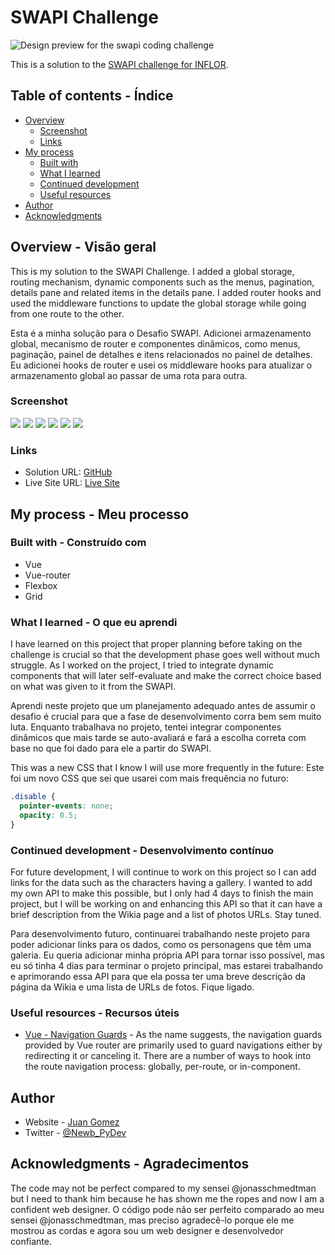 # SWAPI Challenge

![Design preview for the swapi coding challenge](./images/screenshot-desktop.png)

This is a solution to the [SWAPI challenge for INFLOR](https://github.com/newbpydev/swapi-challenge).

## Table of contents - Índice

- [Overview](#overview)
  - [Screenshot](#screenshot)
  - [Links](#links)
- [My process](#my-process)
  - [Built with](#built-with)
  - [What I learned](#what-i-learned)
  - [Continued development](#continued-development)
  - [Useful resources](#useful-resources)
- [Author](#author)
- [Acknowledgments](#acknowledgments)

## Overview - Visão geral

This is my solution to the SWAPI Challenge. I added a global storage, routing
mechanism, dynamic components such as the menus, pagination, details pane and
related items in the details pane. I added router hooks and used the middleware
functions to update the global storage while going from one route to the other.

Esta é a minha solução para o Desafio SWAPI. Adicionei armazenamento global,
mecanismo de router e componentes dinâmicos, como menus, paginação, painel de detalhes e
itens relacionados no painel de detalhes. Eu adicionei hooks de router e usei os
middleware hooks para atualizar o armazenamento global ao passar de uma rota para
outra.

### Screenshot

![](./images/screenshot-desktop.png)
![](./images/screenshot-desktop-details.png)
![](./images/screenshot-desktop-films.png)
![](./images/screenshot-desktop-species.png)
![](./images/screenshot-tablet.png)
![](./images/screenshot-mobile2.png)

### Links

- Solution URL: [GitHub](https://github.com/newbpydev/swapi-challenge)
- Live Site URL: [Live Site](https://swapi-inflor.onrender.com/)

## My process - Meu processo

### Built with - Construído com

- Vue
- Vue-router
- Flexbox
- Grid

### What I learned - O que eu aprendi

I have learned on this project that proper planning before taking on the
challenge is crucial so that the development phase goes well without much
struggle. As I worked on the project, I tried to integrate dynamic components
that will later self-evaluate and make the correct choice based on what was given
to it from the SWAPI.

Aprendi neste projeto que um planejamento adequado antes de assumir o desafio é
crucial para que a fase de desenvolvimento corra bem sem muito luta. Enquanto
trabalhava no projeto, tentei integrar componentes dinâmicos
que mais tarde se auto-avaliará e fará a escolha correta com base no que foi dado
para ele a partir do SWAPI.

This was a new CSS that I know I will use more frequently in the future:
Este foi um novo CSS que sei que usarei com mais frequência no futuro:

```css
.disable {
  pointer-events: none;
  opacity: 0.5;
}
```

### Continued development - Desenvolvimento contínuo

For future development, I will continue to work on this project so I can add
links for the data such as the characters having a gallery. I wanted to add my
own API to make this possible, but I only had 4 days to finish the main project,
but I will be working on and enhancing this API so that it can have a brief
description from the Wikia page and a list of photos URLs. Stay tuned.

Para desenvolvimento futuro, continuarei trabalhando neste projeto para poder
adicionar links para os dados, como os personagens que têm uma galeria. Eu
queria adicionar minha própria API para tornar isso possível, mas eu só tinha 4
dias para terminar o projeto principal, mas estarei trabalhando e aprimorando
essa API para que ela possa ter uma breve descrição da página da Wikia e uma
lista de URLs de fotos. Fique ligado.

### Useful resources - Recursos úteis

- [Vue - Navigation Guards](https://router.vuejs.org/guide/advanced/navigation-guards.html#in-component-guards) - As the name suggests, the navigation guards provided by Vue router are primarily used to guard navigations either by redirecting it or canceling it. There are a number of ways to hook into the route navigation process: globally, per-route, or in-component.

## Author

- Website - [Juan Gomez](https://www.newbpydev.com)
- Twitter - [@Newb_PyDev](https://twitter.com/Newb_PyDev)

## Acknowledgments - Agradecimentos

The code may not be perfect compared to my sensei @jonasschmedtman but I need
to thank him because he has shown me the ropes and now I am a confident web
designer.
O código pode não ser perfeito comparado ao meu sensei @jonasschmedtman, mas preciso agradecê-lo porque ele me mostrou as cordas e agora sou um web designer e desenvolvedor confiante.
